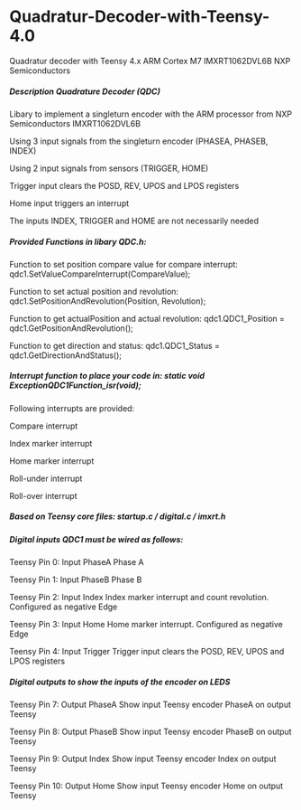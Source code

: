 # Quadratur-Decoder-with-Teensy-4.0
Quadratur decoder with Teensy 4.x ARM Cortex M7 IMXRT1062DVL6B NXP Semiconductors


##### Description Quadrature Decoder (QDC)
Libary to implement a singleturn encoder with the ARM processor from NXP Semiconductors IMXRT1062DVL6B

Using 3 input signals from the singleturn encoder (PHASEA, PHASEB, INDEX)

Using 2 input signals from sensors (TRIGGER, HOME)

Trigger input clears the POSD, REV, UPOS and LPOS registers

Home input triggers an interrupt

The inputs INDEX, TRIGGER and HOME are not necessarily needed


##### Provided Functions in libary QDC.h:
Function to set position compare value for compare interrupt: qdc1.SetValueCompareInterrupt(CompareValue);

Function to set actual position and revolution:               qdc1.SetPositionAndRevolution(Position, Revolution);

Function to get actualPosition and actual revolution:         qdc1.QDC1_Position = qdc1.GetPositionAndRevolution();

Function to get direction and status:                         qdc1.QDC1_Status = qdc1.GetDirectionAndStatus();


##### Interrupt function to place your code in:               static void ExceptionQDC1Function_isr(void);
Following interrupts are provided:

Compare interrupt

Index marker interrupt

Home marker interrupt

Roll-under interrupt

Roll-over interrupt


##### Based on Teensy core files: startup.c / digital.c / imxrt.h


##### Digital inputs QDC1 must be wired as follows:
Teensy Pin 0: Input PhaseA   Phase A

Teensy Pin 1: Input PhaseB   Phase B

Teensy Pin 2: Input Index    Index marker interrupt and count revolution. Configured as negative Edge

Teensy Pin 3: Input Home     Home marker interrupt. Configured as negative Edge

Teensy Pin 4: Input Trigger  Trigger input clears the POSD, REV, UPOS and LPOS registers


##### Digital outputs to show the inputs of the encoder on LEDS
Teensy Pin 7: Output PhaseA  Show input Teensy encoder PhaseA on output Teensy

Teensy Pin 8: Output PhaseB  Show input Teensy encoder PhaseB on output Teensy

Teensy Pin 9: Output Index   Show input Teensy encoder Index on output Teensy

Teensy Pin 10: Output Home   Show input Teensy encoder Home on output Teensy


